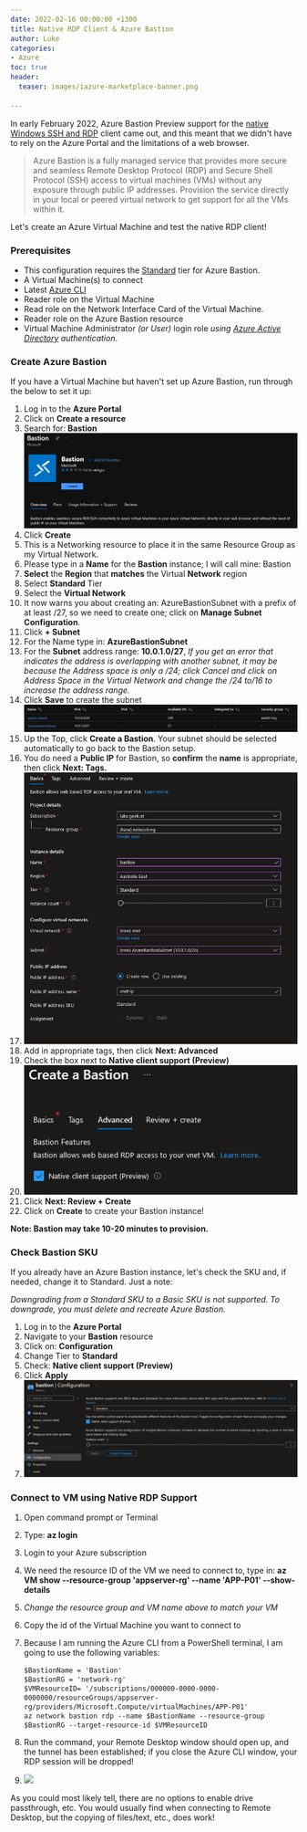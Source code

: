 ```yaml
---
date: 2022-02-16 00:00:00 +1300
title: Native RDP Client & Azure Bastion
author: Luke
categories:
- Azure
toc: true
header:
  teaser: images/iazure-marketplace-banner.png

---
```

In early February 2022, Azure Bastion Preview support for the [native Windows SSH and RDP](https://docs.microsoft.com/en-us/azure/bastion/connect-native-client-windows "Connect to a VM using the native client (Preview)") client came out, and this meant that we didn't have to rely on the Azure Portal and the limitations of a web browser.

> Azure Bastion is a fully managed service that provides more secure and seamless Remote Desktop Protocol (RDP) and Secure Shell Protocol (SSH) access to virtual machines (VMs) without any exposure through public IP addresses. Provision the service directly in your local or peered virtual network to get support for all the VMs within it.

Let's create an Azure Virtual Machine and test the native RDP client!

### Prerequisites

* This configuration requires the [Standard](https://docs.microsoft.com/en-us/azure/bastion/configuration-settings "Azure Bastion documentation") tier for Azure Bastion.
* A Virtual Machine(s) to connect
* Latest [Azure CLI](https://docs.microsoft.com/en-us/cli/azure/install-azure-cli "Azure CLI")
* Reader role on the Virtual Machine
* Read role on the Network Interface Card of the Virtual Machine.
* Reader role on the Azure Bastion resource
* Virtual Machine Administrator _(or User)_ login role _using_ [_Azure Active Directory_](https://docs.microsoft.com/en-us/azure/active-directory/devices/howto-vm-sign-in-azure-ad-windows "Login to Windows virtual machine in Azure using Azure Active Directory authentication") _authentication_.

### Create Azure Bastion

If you have a Virtual Machine but haven't set up Azure Bastion, run through the below to set it up:

 1. Log in to the **Azure Portal**
 2. Click on **Create a resource**
 3. Search for: **Bastion** ![Azure - Bastion](/uploads/bastionmarketplace.png "Azure - Bastion")
 4. Click **Create**
 5. This is a Networking resource to place it in the same Resource Group as my Virtual Network.
 6. Please type in a **Name** for the **Bastion** instance; I will call mine: Bastion
 7. **Select** the **Region** that **matches** the Virtual **Network** region
 8. Select **Standard** Tier
 9. Select the **Virtual Network**
10. It now warns you about creating an: AzureBastionSubnet with a prefix of at least /27, so we need to create one; click on **Manage Subnet Configuration**.
11. Click **+ Subnet**
12. For the Name type in: **AzureBastionSubnet**
13. For the **Subnet** address range: **10.0.1.0/27**, _If you get an error that indicates the address is overlapping with another subnet, it may be because the Address space is only a /24; click Cancel and click on Address Space in the Virtual Network and change the /24 to/16 to increase the address range._
14. Click **Save** to create the subnet ![Azure - Bastion](/uploads/az_subnet.png "Azure - Bastion")
15. Up the Top, click **Create a Bastion**. Your subnet should be selected automatically to go back to the Bastion setup.
16. You do need a **Public IP** for Bastion, so **confirm** the **name** is appropriate, then click **Next: Tags.**
17. ![](/uploads/2022-02-16-10_44_32-create-a-bastion-microsoft-azure-mozilla-firefox-private-browsing.png)
18. Add in appropriate tags, then click **Next: Advanced**
19. Check the box next to **Native client support (Preview)**
20. ![](/uploads/2022-02-16-10_46_19-create-a-bastion-microsoft-azure-mozilla-firefox-private-browsing.png)
21. Click **Next: Review + Create**
22. Click on **Create** to create your Bastion instance!

**Note: Bastion may take 10-20 minutes to provision.**

### Check Bastion SKU

If you already have an Azure Bastion instance, let's check the SKU and, if needed, change it to Standard. Just a note:

_Downgrading from a Standard SKU to a Basic SKU is not supported. To downgrade, you must delete and recreate Azure Bastion._

1. Log in to the **Azure Portal**
2. Navigate to your **Bastion** resource
3. Click on: **Configuration**
4. Change Tier to **Standard**
5. Check: **Native client support (Preview)**
6. Click **Apply**
7. ![](/uploads/2022-02-16-10_58_47-bastion-microsoft-azure-mozilla-firefox-private-browsing.png)

### Connect to VM using Native RDP Support

1. Open command prompt or Terminal
2. Type: **az login**
3. Login to your Azure subscription
4. We need the resource ID of the VM we need to connect to, type in: **az VM show --resource-group 'appserver-rg' --name 'APP-P01' --show-details**
5. _Change the resource group and VM name above to match your VM_
6. Copy the id of the Virtual Machine you want to connect to
7. Because I am running the Azure CLI from a PowerShell terminal, I am going to use the following variables:

       $BastionName = 'Bastion'
       $BastionRG = 'network-rg'
       $VMResourceID= '/subscriptions/000000-0000-0000-0000000/resourceGroups/appserver-rg/providers/Microsoft.Compute/virtualMachines/APP-P01'
       az network bastion rdp --name $BastionName --resource-group $BastionRG --target-resource-id $VMResourceID
8. Run the command, your Remote Desktop window should open up, and the tunnel has been established; if you close the Azure CLI window, your RDP session will be dropped!
9. ![](/uploads/azurebastiontst.gif)

As you could most likely tell, there are no options to enable drive passthrough, etc. You would usually find when connecting to Remote Desktop, but the copying of files/text, etc., does work!